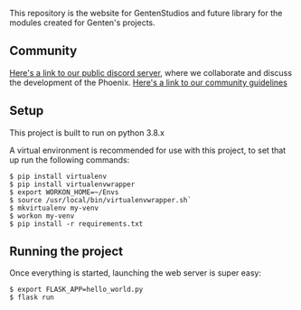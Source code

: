 This repository is the website for GentenStudios and future library for the 
modules created for Genten's projects.

## Community
[Here's a link to our public discord server](https://discord.gg/XRttqAm), where we collaborate and discuss the development of the Phoenix.
[Here's a link to our community guidelines](./CODE_OF_CONDUCT.md)

## Setup
This project is built to run on python 3.8.x

A virtual environment is recommended for use with this project, to set that up
run the following commands:

````
$ pip install virtualenv
$ pip install virtualenvwrapper
$ export WORKON_HOME=~/Envs
$ source /usr/local/bin/virtualenvwrapper.sh`
$ mkvirtualenv my-venv
$ workon my-venv
$ pip install -r requirements.txt
````

## Running the project
Once everything is started, launching the web server is super easy:

````
$ export FLASK_APP=hello_world.py
$ flask run
````